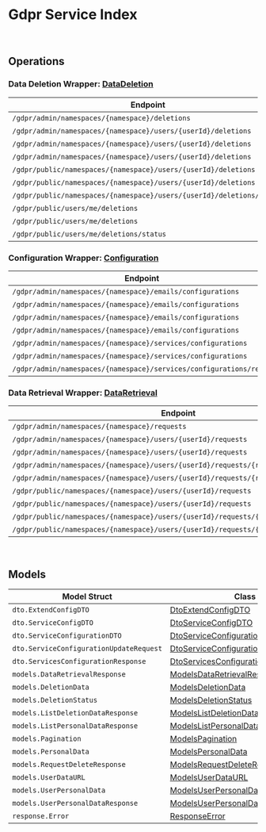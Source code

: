 # Gdpr Service Index

&nbsp;

## Operations

### Data Deletion Wrapper:  [DataDeletion](../../services-api/pkg/service/gdpr/dataDeletion.go)
| Endpoint | Method | ID | Class | Wrapper | Example |
|---|---|---|---|---|---|
| `/gdpr/admin/namespaces/{namespace}/deletions` | GET | AdminGetListDeletionDataRequestShort | [AdminGetListDeletionDataRequestShort](../../gdpr-sdk/pkg/gdprclient/data_deletion/data_deletion_client.go) | [AdminGetListDeletionDataRequestShort](../../services-api/pkg/service/gdpr/dataDeletion.go) | [AdminGetListDeletionDataRequestShort](../../samples/cli/cmd/gdpr/dataDeletion/adminGetListDeletionDataRequest.go) |
| `/gdpr/admin/namespaces/{namespace}/users/{userId}/deletions` | GET | AdminGetUserAccountDeletionRequestShort | [AdminGetUserAccountDeletionRequestShort](../../gdpr-sdk/pkg/gdprclient/data_deletion/data_deletion_client.go) | [AdminGetUserAccountDeletionRequestShort](../../services-api/pkg/service/gdpr/dataDeletion.go) | [AdminGetUserAccountDeletionRequestShort](../../samples/cli/cmd/gdpr/dataDeletion/adminGetUserAccountDeletionRequest.go) |
| `/gdpr/admin/namespaces/{namespace}/users/{userId}/deletions` | POST | AdminSubmitUserAccountDeletionRequestShort | [AdminSubmitUserAccountDeletionRequestShort](../../gdpr-sdk/pkg/gdprclient/data_deletion/data_deletion_client.go) | [AdminSubmitUserAccountDeletionRequestShort](../../services-api/pkg/service/gdpr/dataDeletion.go) | [AdminSubmitUserAccountDeletionRequestShort](../../samples/cli/cmd/gdpr/dataDeletion/adminSubmitUserAccountDeletionRequest.go) |
| `/gdpr/admin/namespaces/{namespace}/users/{userId}/deletions` | DELETE | AdminCancelUserAccountDeletionRequestShort | [AdminCancelUserAccountDeletionRequestShort](../../gdpr-sdk/pkg/gdprclient/data_deletion/data_deletion_client.go) | [AdminCancelUserAccountDeletionRequestShort](../../services-api/pkg/service/gdpr/dataDeletion.go) | [AdminCancelUserAccountDeletionRequestShort](../../samples/cli/cmd/gdpr/dataDeletion/adminCancelUserAccountDeletionRequest.go) |
| `/gdpr/public/namespaces/{namespace}/users/{userId}/deletions` | POST | PublicSubmitUserAccountDeletionRequestShort | [PublicSubmitUserAccountDeletionRequestShort](../../gdpr-sdk/pkg/gdprclient/data_deletion/data_deletion_client.go) | [PublicSubmitUserAccountDeletionRequestShort](../../services-api/pkg/service/gdpr/dataDeletion.go) | [PublicSubmitUserAccountDeletionRequestShort](../../samples/cli/cmd/gdpr/dataDeletion/publicSubmitUserAccountDeletionRequest.go) |
| `/gdpr/public/namespaces/{namespace}/users/{userId}/deletions` | DELETE | PublicCancelUserAccountDeletionRequestShort | [PublicCancelUserAccountDeletionRequestShort](../../gdpr-sdk/pkg/gdprclient/data_deletion/data_deletion_client.go) | [PublicCancelUserAccountDeletionRequestShort](../../services-api/pkg/service/gdpr/dataDeletion.go) | [PublicCancelUserAccountDeletionRequestShort](../../samples/cli/cmd/gdpr/dataDeletion/publicCancelUserAccountDeletionRequest.go) |
| `/gdpr/public/namespaces/{namespace}/users/{userId}/deletions/status` | GET | PublicGetUserAccountDeletionStatusShort | [PublicGetUserAccountDeletionStatusShort](../../gdpr-sdk/pkg/gdprclient/data_deletion/data_deletion_client.go) | [PublicGetUserAccountDeletionStatusShort](../../services-api/pkg/service/gdpr/dataDeletion.go) | [PublicGetUserAccountDeletionStatusShort](../../samples/cli/cmd/gdpr/dataDeletion/publicGetUserAccountDeletionStatus.go) |
| `/gdpr/public/users/me/deletions` | POST | PublicSubmitMyAccountDeletionRequestShort | [PublicSubmitMyAccountDeletionRequestShort](../../gdpr-sdk/pkg/gdprclient/data_deletion/data_deletion_client.go) | [PublicSubmitMyAccountDeletionRequestShort](../../services-api/pkg/service/gdpr/dataDeletion.go) | [PublicSubmitMyAccountDeletionRequestShort](../../samples/cli/cmd/gdpr/dataDeletion/publicSubmitMyAccountDeletionRequest.go) |
| `/gdpr/public/users/me/deletions` | DELETE | PublicCancelMyAccountDeletionRequestShort | [PublicCancelMyAccountDeletionRequestShort](../../gdpr-sdk/pkg/gdprclient/data_deletion/data_deletion_client.go) | [PublicCancelMyAccountDeletionRequestShort](../../services-api/pkg/service/gdpr/dataDeletion.go) | [PublicCancelMyAccountDeletionRequestShort](../../samples/cli/cmd/gdpr/dataDeletion/publicCancelMyAccountDeletionRequest.go) |
| `/gdpr/public/users/me/deletions/status` | GET | PublicGetMyAccountDeletionStatusShort | [PublicGetMyAccountDeletionStatusShort](../../gdpr-sdk/pkg/gdprclient/data_deletion/data_deletion_client.go) | [PublicGetMyAccountDeletionStatusShort](../../services-api/pkg/service/gdpr/dataDeletion.go) | [PublicGetMyAccountDeletionStatusShort](../../samples/cli/cmd/gdpr/dataDeletion/publicGetMyAccountDeletionStatus.go) |

### Configuration Wrapper:  [Configuration](../../services-api/pkg/service/gdpr/configuration.go)
| Endpoint | Method | ID | Class | Wrapper | Example |
|---|---|---|---|---|---|
| `/gdpr/admin/namespaces/{namespace}/emails/configurations` | GET | GetAdminEmailConfigurationShort | [GetAdminEmailConfigurationShort](../../gdpr-sdk/pkg/gdprclient/configuration/configuration_client.go) | [GetAdminEmailConfigurationShort](../../services-api/pkg/service/gdpr/configuration.go) | [GetAdminEmailConfigurationShort](../../samples/cli/cmd/gdpr/configuration/getAdminEmailConfiguration.go) |
| `/gdpr/admin/namespaces/{namespace}/emails/configurations` | PUT | UpdateAdminEmailConfigurationShort | [UpdateAdminEmailConfigurationShort](../../gdpr-sdk/pkg/gdprclient/configuration/configuration_client.go) | [UpdateAdminEmailConfigurationShort](../../services-api/pkg/service/gdpr/configuration.go) | [UpdateAdminEmailConfigurationShort](../../samples/cli/cmd/gdpr/configuration/updateAdminEmailConfiguration.go) |
| `/gdpr/admin/namespaces/{namespace}/emails/configurations` | POST | SaveAdminEmailConfigurationShort | [SaveAdminEmailConfigurationShort](../../gdpr-sdk/pkg/gdprclient/configuration/configuration_client.go) | [SaveAdminEmailConfigurationShort](../../services-api/pkg/service/gdpr/configuration.go) | [SaveAdminEmailConfigurationShort](../../samples/cli/cmd/gdpr/configuration/saveAdminEmailConfiguration.go) |
| `/gdpr/admin/namespaces/{namespace}/emails/configurations` | DELETE | DeleteAdminEmailConfigurationShort | [DeleteAdminEmailConfigurationShort](../../gdpr-sdk/pkg/gdprclient/configuration/configuration_client.go) | [DeleteAdminEmailConfigurationShort](../../services-api/pkg/service/gdpr/configuration.go) | [DeleteAdminEmailConfigurationShort](../../samples/cli/cmd/gdpr/configuration/deleteAdminEmailConfiguration.go) |
| `/gdpr/admin/namespaces/{namespace}/services/configurations` | GET | AdminGetServicesConfigurationShort | [AdminGetServicesConfigurationShort](../../gdpr-sdk/pkg/gdprclient/configuration/configuration_client.go) | [AdminGetServicesConfigurationShort](../../services-api/pkg/service/gdpr/configuration.go) | [AdminGetServicesConfigurationShort](../../samples/cli/cmd/gdpr/configuration/adminGetServicesConfiguration.go) |
| `/gdpr/admin/namespaces/{namespace}/services/configurations` | PUT | AdminUpdateServicesConfigurationShort | [AdminUpdateServicesConfigurationShort](../../gdpr-sdk/pkg/gdprclient/configuration/configuration_client.go) | [AdminUpdateServicesConfigurationShort](../../services-api/pkg/service/gdpr/configuration.go) | [AdminUpdateServicesConfigurationShort](../../samples/cli/cmd/gdpr/configuration/adminUpdateServicesConfiguration.go) |
| `/gdpr/admin/namespaces/{namespace}/services/configurations/reset` | DELETE | AdminResetServicesConfigurationShort | [AdminResetServicesConfigurationShort](../../gdpr-sdk/pkg/gdprclient/configuration/configuration_client.go) | [AdminResetServicesConfigurationShort](../../services-api/pkg/service/gdpr/configuration.go) | [AdminResetServicesConfigurationShort](../../samples/cli/cmd/gdpr/configuration/adminResetServicesConfiguration.go) |

### Data Retrieval Wrapper:  [DataRetrieval](../../services-api/pkg/service/gdpr/dataRetrieval.go)
| Endpoint | Method | ID | Class | Wrapper | Example |
|---|---|---|---|---|---|
| `/gdpr/admin/namespaces/{namespace}/requests` | GET | AdminGetListPersonalDataRequestShort | [AdminGetListPersonalDataRequestShort](../../gdpr-sdk/pkg/gdprclient/data_retrieval/data_retrieval_client.go) | [AdminGetListPersonalDataRequestShort](../../services-api/pkg/service/gdpr/dataRetrieval.go) | [AdminGetListPersonalDataRequestShort](../../samples/cli/cmd/gdpr/dataRetrieval/adminGetListPersonalDataRequest.go) |
| `/gdpr/admin/namespaces/{namespace}/users/{userId}/requests` | GET | AdminGetUserPersonalDataRequestsShort | [AdminGetUserPersonalDataRequestsShort](../../gdpr-sdk/pkg/gdprclient/data_retrieval/data_retrieval_client.go) | [AdminGetUserPersonalDataRequestsShort](../../services-api/pkg/service/gdpr/dataRetrieval.go) | [AdminGetUserPersonalDataRequestsShort](../../samples/cli/cmd/gdpr/dataRetrieval/adminGetUserPersonalDataRequests.go) |
| `/gdpr/admin/namespaces/{namespace}/users/{userId}/requests` | POST | AdminRequestDataRetrievalShort | [AdminRequestDataRetrievalShort](../../gdpr-sdk/pkg/gdprclient/data_retrieval/data_retrieval_client.go) | [AdminRequestDataRetrievalShort](../../services-api/pkg/service/gdpr/dataRetrieval.go) | [AdminRequestDataRetrievalShort](../../samples/cli/cmd/gdpr/dataRetrieval/adminRequestDataRetrieval.go) |
| `/gdpr/admin/namespaces/{namespace}/users/{userId}/requests/{requestDate}` | DELETE | AdminCancelUserPersonalDataRequestShort | [AdminCancelUserPersonalDataRequestShort](../../gdpr-sdk/pkg/gdprclient/data_retrieval/data_retrieval_client.go) | [AdminCancelUserPersonalDataRequestShort](../../services-api/pkg/service/gdpr/dataRetrieval.go) | [AdminCancelUserPersonalDataRequestShort](../../samples/cli/cmd/gdpr/dataRetrieval/adminCancelUserPersonalDataRequest.go) |
| `/gdpr/admin/namespaces/{namespace}/users/{userId}/requests/{requestDate}/generate` | POST | AdminGeneratePersonalDataURLShort | [AdminGeneratePersonalDataURLShort](../../gdpr-sdk/pkg/gdprclient/data_retrieval/data_retrieval_client.go) | [AdminGeneratePersonalDataURLShort](../../services-api/pkg/service/gdpr/dataRetrieval.go) | [AdminGeneratePersonalDataURLShort](../../samples/cli/cmd/gdpr/dataRetrieval/adminGeneratePersonalDataURL.go) |
| `/gdpr/public/namespaces/{namespace}/users/{userId}/requests` | GET | PublicGetUserPersonalDataRequestsShort | [PublicGetUserPersonalDataRequestsShort](../../gdpr-sdk/pkg/gdprclient/data_retrieval/data_retrieval_client.go) | [PublicGetUserPersonalDataRequestsShort](../../services-api/pkg/service/gdpr/dataRetrieval.go) | [PublicGetUserPersonalDataRequestsShort](../../samples/cli/cmd/gdpr/dataRetrieval/publicGetUserPersonalDataRequests.go) |
| `/gdpr/public/namespaces/{namespace}/users/{userId}/requests` | POST | PublicRequestDataRetrievalShort | [PublicRequestDataRetrievalShort](../../gdpr-sdk/pkg/gdprclient/data_retrieval/data_retrieval_client.go) | [PublicRequestDataRetrievalShort](../../services-api/pkg/service/gdpr/dataRetrieval.go) | [PublicRequestDataRetrievalShort](../../samples/cli/cmd/gdpr/dataRetrieval/publicRequestDataRetrieval.go) |
| `/gdpr/public/namespaces/{namespace}/users/{userId}/requests/{requestDate}` | DELETE | PublicCancelUserPersonalDataRequestShort | [PublicCancelUserPersonalDataRequestShort](../../gdpr-sdk/pkg/gdprclient/data_retrieval/data_retrieval_client.go) | [PublicCancelUserPersonalDataRequestShort](../../services-api/pkg/service/gdpr/dataRetrieval.go) | [PublicCancelUserPersonalDataRequestShort](../../samples/cli/cmd/gdpr/dataRetrieval/publicCancelUserPersonalDataRequest.go) |
| `/gdpr/public/namespaces/{namespace}/users/{userId}/requests/{requestDate}/generate` | POST | PublicGeneratePersonalDataURLShort | [PublicGeneratePersonalDataURLShort](../../gdpr-sdk/pkg/gdprclient/data_retrieval/data_retrieval_client.go) | [PublicGeneratePersonalDataURLShort](../../services-api/pkg/service/gdpr/dataRetrieval.go) | [PublicGeneratePersonalDataURLShort](../../samples/cli/cmd/gdpr/dataRetrieval/publicGeneratePersonalDataURL.go) |


&nbsp;  

## Models

| Model Struct | Class |
|---|---|
| `dto.ExtendConfigDTO` | [DtoExtendConfigDTO ](../../gdpr-sdk/pkg/gdprclientmodels/dto_extend_config_dto.go) |
| `dto.ServiceConfigDTO` | [DtoServiceConfigDTO ](../../gdpr-sdk/pkg/gdprclientmodels/dto_service_config_dto.go) |
| `dto.ServiceConfigurationDTO` | [DtoServiceConfigurationDTO ](../../gdpr-sdk/pkg/gdprclientmodels/dto_service_configuration_dto.go) |
| `dto.ServiceConfigurationUpdateRequest` | [DtoServiceConfigurationUpdateRequest ](../../gdpr-sdk/pkg/gdprclientmodels/dto_service_configuration_update_request.go) |
| `dto.ServicesConfigurationResponse` | [DtoServicesConfigurationResponse ](../../gdpr-sdk/pkg/gdprclientmodels/dto_services_configuration_response.go) |
| `models.DataRetrievalResponse` | [ModelsDataRetrievalResponse ](../../gdpr-sdk/pkg/gdprclientmodels/models_data_retrieval_response.go) |
| `models.DeletionData` | [ModelsDeletionData ](../../gdpr-sdk/pkg/gdprclientmodels/models_deletion_data.go) |
| `models.DeletionStatus` | [ModelsDeletionStatus ](../../gdpr-sdk/pkg/gdprclientmodels/models_deletion_status.go) |
| `models.ListDeletionDataResponse` | [ModelsListDeletionDataResponse ](../../gdpr-sdk/pkg/gdprclientmodels/models_list_deletion_data_response.go) |
| `models.ListPersonalDataResponse` | [ModelsListPersonalDataResponse ](../../gdpr-sdk/pkg/gdprclientmodels/models_list_personal_data_response.go) |
| `models.Pagination` | [ModelsPagination ](../../gdpr-sdk/pkg/gdprclientmodels/models_pagination.go) |
| `models.PersonalData` | [ModelsPersonalData ](../../gdpr-sdk/pkg/gdprclientmodels/models_personal_data.go) |
| `models.RequestDeleteResponse` | [ModelsRequestDeleteResponse ](../../gdpr-sdk/pkg/gdprclientmodels/models_request_delete_response.go) |
| `models.UserDataURL` | [ModelsUserDataURL ](../../gdpr-sdk/pkg/gdprclientmodels/models_user_data_url.go) |
| `models.UserPersonalData` | [ModelsUserPersonalData ](../../gdpr-sdk/pkg/gdprclientmodels/models_user_personal_data.go) |
| `models.UserPersonalDataResponse` | [ModelsUserPersonalDataResponse ](../../gdpr-sdk/pkg/gdprclientmodels/models_user_personal_data_response.go) |
| `response.Error` | [ResponseError ](../../gdpr-sdk/pkg/gdprclientmodels/response_error.go) |
